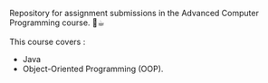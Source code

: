 Repository for assignment submissions in the Advanced Computer Programming course. 📖☕︎<br/>
<br/>
This course covers : <br/>
- Java <br/>
- Object-Oriented Programming (OOP). <br/>
